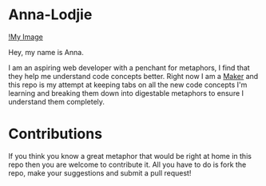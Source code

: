 # Anna-Lodjie

[!My Image](https://github.com/chidumaga/Anna-Lodjie/blob/master/08%20GIRLS2-150ppp.jpg)

Hey, my name is Anna.

I am an aspiring web developer with a penchant for metaphors, I find that they help me understand code concepts better.
Right now I am a <a href="http://makersacademy.com">Maker</a> and this repo is my attempt at keeping tabs on all the new
code concepts I'm learning and breaking them down into digestable metaphors to ensure I understand them completely.

# Contributions

If you think you know a great metaphor that would be right at home in this repo then you are welcome to contribute it. All you
have to do is fork the repo, make your suggestions and submit a pull request!
